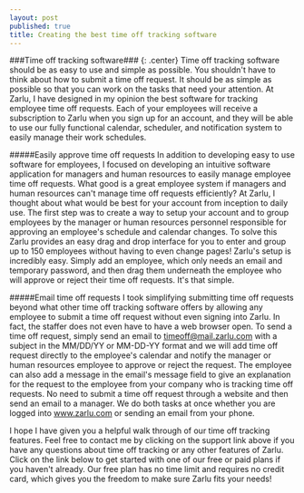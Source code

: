 ```yaml
---
layout: post
published: true
title: Creating the best time off tracking software
---
```

###Time off tracking software### {: .center}
Time off tracking software should be as easy to use and simple as possible. You shouldn't have to think about how to submit a time off request. It should be as simple as possible so that you can work on the tasks that need your attention. At Zarlu, I have designed in my opinion the best software for tracking employee time off requests. Each of your employees will receive a subscription to Zarlu when you sign up for an account, and they will be able to use our fully functional calendar, scheduler, and notification system to easily manage their work schedules.

#####Easily approve time off requests
In addition to developing easy to use software for employees, I focused on developing an intuitive software application for managers and human resources to easily manage employee time off requests.  What good is a great employee system if managers and human resources can't manage time off requests efficiently? At Zarlu, I thought about what would be best for your account from inception to daily use. The first step was to create a way to setup your account and to group employees by the manager or human resources personnel responsible for approving an employee's schedule and calendar changes. To solve this Zarlu provides an easy drag and drop interface for you to enter and group up to 150 employees without having to even change pages! Zarlu's setup is incredibly easy. Simply add an employee, which only needs an email and temporary password, and then drag them underneath the employee who will approve or reject their time off requests. It's that simple.

#####Email time off requests
I took simplifying submitting time off requests beyond what other time off tracking software offers by allowing any employee to submit a time off request without even signing into Zarlu. In fact, the staffer does not even have to have a web browser open. To send a time off request, simply send an email to timeoff@mail.zarlu.com with a subject in the MM/DD/YY or MM-DD-YY format and we will add time off request directly to the employee's calendar and notify the manager or human resources employee to approve or reject the request. The employee can also add a message in the email's message field to give an explanation for the request to the employee from your company who is tracking time off requests. No need to submit a time off request through a website and then send an email to a manager. We do both tasks at once whether you are logged into www.zarlu.com or sending an email from your phone.

I hope I have given you a helpful walk through of our time off tracking features. Feel free to contact me by clicking on the support link above if you have any questions about time off tracking or any other features of Zarlu. Click on the link below to get started with one of our free or paid plans if you haven't already. Our free plan has no time limit and requires no credit card, which gives you the freedom to make sure Zarlu fits your needs!

